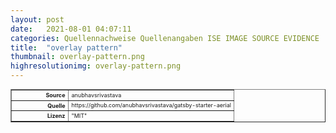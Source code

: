 ```yaml
---
layout: post
date:   2021-08-01 04:07:11
categories: Quellennachweise Quellenangaben ISE IMAGE SOURCE EVIDENCE
title:  "overlay pattern"
thumbnail: overlay-pattern.png
highresolutionimg: overlay-pattern.png
---
```


<div class="entry-content">

<table style="font-size: xx-small" border="1" cellpadding="2">
<tbody>
<tr>
<th style="text-align: right" width="81"><strong>Source</strong></th>
<td>anubhavsrivastava</td>
</tr>
<tr>
<th style="text-align: right" width="81"><strong>Quelle</strong></th>
<td>https://github.com/anubhavsrivastava/gatsby-starter-aerial</td>
</tr>
<tr>
<th style="text-align: right" width="81"><strong>Lizenz</strong></th>
<td>"MIT"</td>
</tr>
</tbody>
</table>
<p>&nbsp;</p>

</div><!-- .entry-content -->
